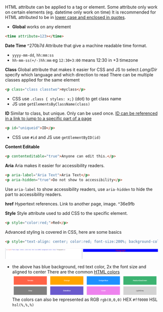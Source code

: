 HTML attribute can be applied to a tag or element. Some attribute only work on certain elements (eg. datetime only work on time)
It is recommended for HTML attributed to be in [lower case and enclosed in quotes](https://www.w3schools.com/html/html_attributes.asp).
- **Global** works on any element
```html
<time attribute=123></time>
```

**Date Time** ^270b7d
Attribute that give a machine readable time format.
- `yyyy-mm-dd`, `hh:mm:ss`
- `hh-mm-ss(+/-)hh:mm` eg `12:30+3:00` means 12:30 in +3 timezone

**Class**
Global attribute that makes it easier for CSS and JS to select
*Lang/Dir* specify which language and which direction to read
There can be multiple classes applied for the same element
```html
<p class="class classtwo">myclass</p>
```
- CSS use `.class { styles: x;}` (dot) to get class name
- JS use `getElementsByClassName(class)`

**ID**
Similar to class, but unique. Only can be used once.
[ID can be referenced in a link to jump to a specific part of a page](html-links.md#^a063e9)
```html
<p id="uniqueid">ID</p>
```
- CSS use `#id` and JS use `getElementByID(id)`

**Content Editable**
```html
<p contenteditable="true">Anyone can edit this.</p>
```

**Aria**
Aria makes it easier for accessibility readers.
```html
<p aria-label="Aria Text">Aria Text</p>
<p aria-hidden="true">Do not show to accessibility</p>
```
Use `aria-label` to show accessibility readers, use `aria-hidden` to hide the part to accessibility readers.

**href**
Hypertext references. Link to another page, image. ^36e9fb

**Style**
Style attribute used to add CSS to the specific element.
```html
<p style="color:red;">Red</p>
```
Advanced styling is covered in CSS, here are some basics
```html
<p style="text-align: center; color:red; font-size:200%; background-color:blue;">Paragraph</p>
```
![](assets/Pasted%20image%2020241008225931.png)
- the above has blue background, red text color, 2x the font size and aligned to center
There are the common [HTML colors](https://www.w3schools.com/html/html_colors.asp)
![](assets/Pasted%20image%2020241008231019.png)The colors can also be represented as RGB `rgb(0,0,0)`
HEX `#ff0000`
HSL `hsl(%,%,%)`

